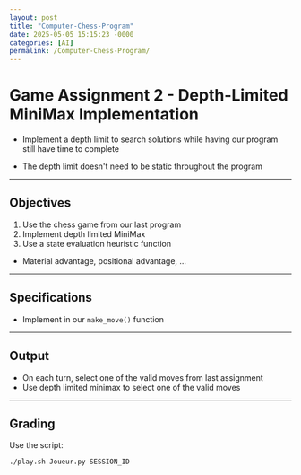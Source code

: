 ```yaml
---
layout: post
title: "Computer-Chess-Program"
date: 2025-05-05 15:15:23 -0000
categories: [AI]
permalink: /Computer-Chess-Program/
---
```


# Game Assignment 2 - Depth-Limited MiniMax Implementation

* Implement a depth limit to search solutions while having our program still have time to complete

* The depth limit doesn't need to be static throughout the program

---

## Objectives

1. Use the chess game from our last program
2. Implement depth limited MiniMax
3. Use a state evaluation heuristic function

* Material advantage, positional advantage, ...

---

## Specifications

* Implement in our `make_move()` function

---

## Output

* On each turn, select one of the valid moves from last assignment
* Use depth limited minimax to select one of the valid moves

---

## Grading

Use the script:

`./play.sh Joueur.py SESSION_ID`

